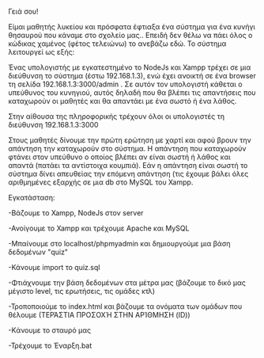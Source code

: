 Γειά σου!

Είμαι μαθητής λυκείου και πρόσφατα έφτιαξα ένα σύστημα για ένα κυνήγι θησαυρού που κάναμε στο σχολείο μας.. Επειδή δεν θέλω να πάει όλος ο
κώδικας χαμένος (φέτος τελειώνω) το ανεβάζω εδώ.
Το σύστημα λειτουργεί ως εξής:

Ένας υπολογιστής με εγκατεστημένο το NodeJs και Xampp τρέχει σε μια διεύθυνση το σύστημα (έστω 192.168.1.3), ενώ έχει ανοικτή σε ένα browser τη σελίδα 192.168.1.3:3000/admin . Σε αυτόν τον υπολογιστή κάθεται ο υπεύθυνος του κυνηγιού, αυτός δηλαδή που θα βλέπει τις απαντήσεις που καταχωρούν οι μαθητές και θα απαντάει με ένα σωστό ή ένα λάθος.

Στην αίθουσα της πληροφορικής τρέχουν όλοι οι υπολογιστές τη διεύθυνση 192.168.1.3:3000

Στους μαθητές δίνουμε την πρώτη ερώτηση με χαρτί και αφού βρουν την απάντηση την καταχωρούν στο σύστημα. Η απάντηση που καταχωρούν φτάνει στον υπεύθυνο ο οποίος βλέπει αν είναι σωστή ή λάθος και απαντά (πατάει τα αντίστοιχα κουμπιά). Εάν η απάντηση είναι σωστή το σύστημα δίνει απευθείας την επόμενη απάντηση (τις έχουμε βάλει όλες αριθμημένες εξαρχής σε μια db στο MySQL του Xampp. 

Εγκατάσταση:

-Βάζουμε το Xampp, NodeJs στον server

-Ανοίγουμε το Xampp και τρέχουμε Apache και MySQL

-Μπαίνουμε στο localhost/phpmyadmin και δημιουργούμε μια βάση δεδομένων "quiz"

-Κάνουμε import το quiz.sql

-Φτιάχνουμε την βάση δεδομένων στα μέτρα μας (βάζουμε το δικό μας μέγιστο level, τις ερωτήσεις, τις ομάδες κτλ)

-Τροποποιούμε το index.html και βάζουμε τα ονόματα των ομάδων που θέλουμε (ΤΕΡΆΣΤΙΑ ΠΡΟΣΟΧΉ ΣΤΗΝ ΑΡΊΘΜΗΣΗ (ID))

-Kάνουμε το σταυρό μας 

-Τρέχουμε το Έναρξη.bat
